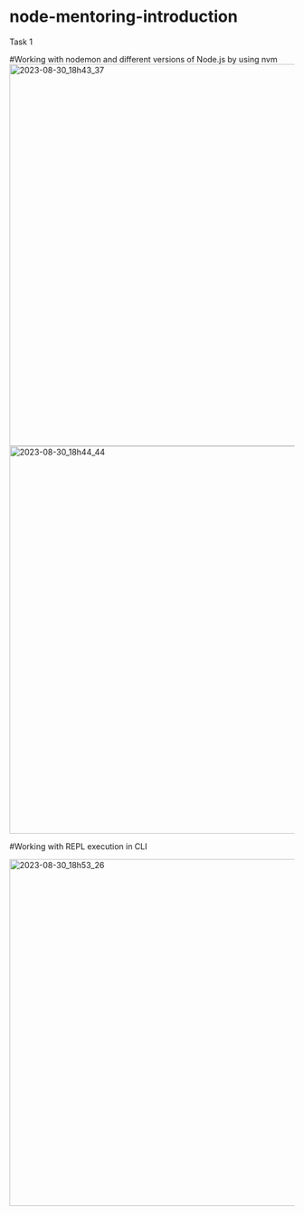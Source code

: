 # node-mentoring-introduction
Task 1

#Working with nodemon and different versions of Node.js by using nvm
<img width="675" alt="2023-08-30_18h43_37" src="https://github.com/kandalova/node-mentoring-introduction/assets/26093763/43527d63-fb6f-4970-91fa-2e1b58169cbc">
<img width="685" alt="2023-08-30_18h44_44" src="https://github.com/kandalova/node-mentoring-introduction/assets/26093763/5b46162b-40b8-454a-b038-b2ed0ec7d7a5">

#Working with REPL execution in CLI

<img width="613" alt="2023-08-30_18h53_26" src="https://github.com/kandalova/node-mentoring-introduction/assets/26093763/037ca693-b819-4dd6-af71-79101397b427">
